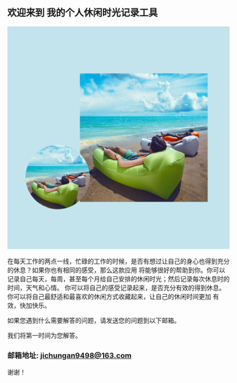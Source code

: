 ## 欢迎来到 我的个人休闲时光记录工具

![Image](icon-1024.png)

在每天工作的两点一线，忙碌的工作的时候，是否有想过让自己的身心也得到充分的休息？如果你也有相同的感受，那么这款应用
将能够很好的帮助到你。你可以记录自己每天，每周，甚至每个月给自己安排的休闲时光；然后记录每次休息时的时间，天气和心情。
你可以将自己的感受记录起来，是否充分有效的得到休息。你可以将自己最舒适和最喜欢的休闲方式收藏起来，让自己的休闲时间更加
有效，快加快乐。


如果您遇到什么需要解答的问题，请发送您的问题到以下邮箱。

我们将第一时间为您解答。

### 邮箱地址:  jichungan9498@163.com

谢谢！
